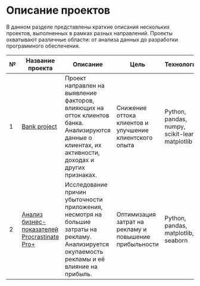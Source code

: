 # Описание проектов

В данном разделе представлены краткие описания нескольких проектов, выполненных в рамках разных направлений. Проекты охватывают различные области: от анализа данных до разработки программного обеспечения.

| №   | Название проекта                                                                 | Описание                                                                                                     | Цель                                                  | Технологии                                           | Статус  |
|-----|-----------------------------------------------------------------------------------|--------------------------------------------------------------------------------------------------------------|-------------------------------------------------------|-----------------------------------------------------|---------|
| 1   | [Bank project]([https://github.com/yourusername/churn-analysis](https://github.com/korbankov/-Portfolio/tree/main/Bank_project))            | Проект направлен на выявление факторов, влияющих на отток клиентов банка. Анализируются данные о клиентах, их активности, доходах и других признаках. | Снижение оттока клиентов и улучшение клиентского опыта | Python, pandas, numpy, scikit-learn, matplotlib      | Завершён |
| 2   | [Анализ бизнес-показателей Procrastinate Pro+]([https://github.com/yourusername/procrastinate-pro](https://github.com/korbankov/-Portfolio/tree/main/Bussiness%20project.%20Procrastinate%20Pro%2B)) | Исследование причин убыточности приложения, несмотря на большие затраты на рекламу. Анализируется окупаемость рекламы и её влияние на прибыль. | Оптимизация затрат на рекламу и повышение прибыльности | Python, pandas, matplotlib, seaborn                  | Завершён |
